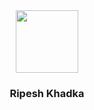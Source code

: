 <div id="header" align="center">
  <img src="https://media.giphy.com/media/M9gbBd9nbDrOTu1Mqx/giphy.gif" width="100"/>
  <h3>Ripesh Khadka</h3>
</div>
<!-- ![Top Langs](https://github-readme-stats.vercel.app/api/top-langs/?username=khadkaripesh&layout=compact) -->
